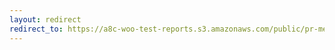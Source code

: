 ```yaml
---
layout: redirect
redirect_to: https://a8c-woo-test-reports.s3.amazonaws.com/public/pr-merge/40090/api/index.html
---
```

